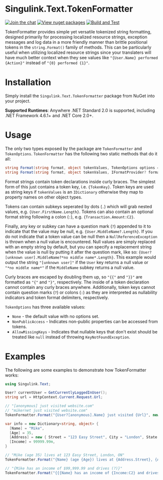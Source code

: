 # Singulink.Text.TokenFormatter

[![Join the chat](https://badges.gitter.im/Singulink/community.svg)](https://gitter.im/Singulink/community?utm_source=badge&utm_medium=badge&utm_campaign=pr-badge&utm_content=badge)
[![View nuget packages](https://img.shields.io/nuget/v/Singulink.Text.TokenFormatter.svg)](https://www.nuget.org/packages/Singulink.Text.TokenFormatter/)
[![Build and Test](https://github.com/Singulink/Singulink.Text.TokenFormatter/workflows/build%20and%20test/badge.svg)](https://github.com/Singulink/Singulink.Text.TokenFormatter/actions?query=workflow%3A%22build+and+test%22)

TokenFormatter provides simple yet versatile tokenized string formatting, designed primarily for processing localized resource strings, exception messages and log data in a more friendly manner than brittle positional tokens in the `string.Format()` family of methods. This can be particularly useful when utilizing localized resource strings since your translaters will have much better context when they see values like `"{User.Name} performed {Action}"` instead of `"{0} performed {1}"`.

# Installation

Simply install the `Singulink.Text.TokenFormatter` package from NuGet into your project.

**Supported Runtimes**: Anywhere .NET Standard 2.0 is supported, including .NET Framework 4.6.1+ and .NET Core 2.0+.

# Usage

The only two types exposed by the package are `TokenFormatter` and `TokenOptions`. `TokenFormatter` has the following two static methods that do it all:

```c#
string Format(string format, object tokenValues, TokenOptions options = default);
string Format(string format, object tokenValues, IFormatProvider? formatProvider, TokenOptions options = default);
```

Format strings contain token declarations inside curly braces. The simplest form of this just contains a token key, i.e. `{TokenKey}`. Token keys are used as string keys if `tokenValues` is an `IDictionary` otherwise they map to property names on other object types.

Tokens can contain subkeys seperated by dots (`.`) which will grab nested values, e.g. `{User.FirstName.Length}`. Tokens can also contain an optional format string following a colon (`:`), e.g. `{Transaction.Amount:C2}`.

Finally, any key or subkey can have a question mark (`?`) appended to it to indicate that the value may be null, e.g. `{User.MiddleName?.Length}`. If you do not indicate that a token value can be null then a `NullReferenceException` is thrown when a null value is encountered. Null values are simply replaced with an empty string by default, but you can specify a replacement string when the value is null by putting it after the question mark, like so: `{User?[unknown user].MiddleName?*no middle name*.Length}`. This example would output the string `"[unknown user]"` if the `User` key returns a null value or `"*no middle name*"` if the `MiddleName` subkey returns a null value.

Curly braces are escaped by doubling them up, so `"{{"` and `"}}"` are formatted as `"{"` and `"}"`, respectively. The inside of a token declaration cannot contain any curly braces anywhere. Additionally, token keys cannot contain question marks (`?`) or colons (`:`) as they are interpreted as nullability indicators and token format delimiters, respectively.

`TokenOptions` has three available values:
- `None` - the default value with no options set.
- `NonPublicAccess` - Indicates non-public properties can be accessed from tokens.
- `AllowMissingKeys` - Indicates that nullable keys that don't exist should be treated like `null` instead of throwing `KeyNotFoundException`.

# Examples

The following are some examples to demonstrate how TokenFormatter works:

```c#
using Singulink.Text;

User? currentUser = GetCurrentlyLoggedInUser();
string url = HttpContext.Current.Request.Url;

// "[anonymous] just visited website.com"
// "mikernet just visited website.com"
TokenFormatter.Format("{User?[anonymous].Name} just visited {Url}", new { User = currentUser, Url = url });

var info = new Dictionary<string, object> {
  [Name] = "Mike",
  [Age] = 35,
  [Address] = new { Street = "123 Easy Street", City = "London", State = "ON" },
  [Income] = 99999.99m,
}

// "Mike (age 35) lives at 123 Easy Street, London, ON"
TokenFormatter.Format("{Name} (age {Age}) lives at {Address.Street}, {Address.City}, {Address.State}", info);

// "{Mike has an income of $99,999.99 and drives (?)}"
TokenFormatter.Format("{{{Name} has an income of {Income:C2} and drives {Car?(?)}}}", info, TokenOptions.AllowMissingKeys);
```
